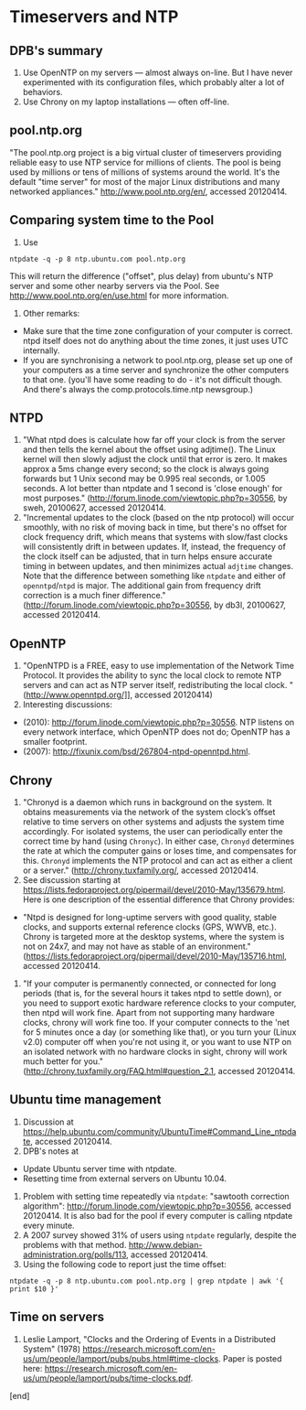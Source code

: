 Timeservers and NTP
===================

DPB's summary
-------------
 1. Use OpenNTP on my servers — almost always on-line. But I have never experimented with its configuration files, which probably alter a lot of behaviors.
 1. Use Chrony on my laptop installations — often off-line.

pool.ntp.org
------------
 "The pool.ntp.org project is a big virtual cluster of timeservers providing reliable easy to use NTP service for millions of clients. The pool is being used by millions or tens of millions of systems around the world. It's the default "time server" for most of the major Linux distributions and many networked appliances." http://www.pool.ntp.org/en/, accessed 20120414.

Comparing system time to the Pool
---------------------------------
 1. Use
~~~
ntpdate -q -p 8 ntp.ubuntu.com pool.ntp.org
~~~
 This will return the difference ("offset", plus delay) from ubuntu's NTP server and some other nearby servers via the Pool. See http://www.pool.ntp.org/en/use.html for more information.
 1. Other remarks:
  * Make sure that the time zone configuration of your computer is correct. ntpd itself does not do anything about the time zones, it just uses UTC internally.
  * If you are synchronising a network to pool.ntp.org, please set up one of your computers as a time server and synchronize the other computers to that one. (you'll have some reading to do - it's not difficult though. And there's always the comp.protocols.time.ntp newsgroup.)

NTPD
----
 1. "What ntpd does is calculate how far off your clock is from the server and then tells the kernel about the offset using adjtime(). The Linux kernel will then slowly adjust the clock until that error is zero. It makes approx a 5ms change every second; so the clock is always going forwards but 1 Unix second may be 0.995 real seconds, or 1.005 seconds. A lot better than ntpdate and 1 second is 'close enough' for most purposes." (http://forum.linode.com/viewtopic.php?p=30556, by sweh, 20100627, accessed 20120414.
 1. "Incremental updates to the clock (based on the ntp protocol) will occur smoothly, with no risk of moving back in time, but there's no offset for clock frequency drift, which means that systems with slow/fast clocks will consistently drift in between updates. If, instead, the frequency of the clock itself can be adjusted, that in turn helps ensure accurate timing in between updates, and then minimizes actual `adjtime` changes. Note that the difference between something like `ntpdate` and either of `openntpd`/`ntpd` is major. The additional gain from frequency drift correction is a much finer difference." (http://forum.linode.com/viewtopic.php?p=30556, by db3l, 20100627, accessed 20120414.

OpenNTP
-------
 1. "OpenNTPD is a FREE, easy to use implementation of the Network Time Protocol. It provides the ability to sync the local clock to remote NTP servers and can act as NTP server itself, redistributing the local clock. " (http://www.openntpd.org/]], accessed 20120414)
 1. Interesting discussions:
  * (2010): http://forum.linode.com/viewtopic.php?p=30556. NTP listens on every network interface, which OpenNTP does not do; OpenNTP has a smaller footprint.
  * (2007): http://fixunix.com/bsd/267804-ntpd-openntpd.html.

Chrony
------
 1. "Chronyd is a daemon which runs in background on the system. It obtains measurements via the network of the system clock’s offset relative to time servers on other systems and adjusts the system time accordingly. For isolated systems, the user can periodically enter the correct time by hand (using `Chronyc`). In either case, `Chronyd` determines the rate at which the computer gains or loses time, and compensates for this. `Chronyd` implements the NTP protocol and can act as either a client or a server." (http://chrony.tuxfamily.org/, accessed 20120414.
 1. See discussion starting at https://lists.fedoraproject.org/pipermail/devel/2010-May/135679.html. Here is one description of the essential difference that Chrony provides: 
  * "Ntpd is designed for long-uptime servers with good quality, stable clocks, and supports external reference clocks (GPS, WWVB, etc.).  Chrony is targeted more at the desktop systems, where the system is not on 24x7, and may not have as stable of an environment." (https://lists.fedoraproject.org/pipermail/devel/2010-May/135716.html, accessed 20120414.
 1. "If your computer is permanently connected, or connected for long periods (that is, for the several hours it takes ntpd to settle down), or you need to support exotic hardware reference clocks to your computer, then ntpd will work fine. Apart from not supporting many hardware clocks, chrony will work fine too. If your computer connects to the 'net for 5 minutes once a day (or something like that), or you turn your (Linux v2.0) computer off when you're not using it, or you want to use NTP on an isolated network with no hardware clocks in sight, chrony will work much better for you." (http://chrony.tuxfamily.org/FAQ.html#question_2.1, accessed 20120414.

Ubuntu time management
----------------------
 1. Discussion at https://help.ubuntu.com/community/UbuntuTime#Command_Line_ntpdate, accessed 20120414.
 1. DPB's notes at
  * Update Ubuntu server time with ntpdate.
  * Resetting time from external servers on Ubuntu 10.04.
 1. Problem with setting time repeatedly via `ntpdate`: "sawtooth correction algorithm": http://forum.linode.com/viewtopic.php?p=30556, accessed 20120414. It is also bad for the pool if every computer is calling ntpdate every minute.
 1. A 2007 survey showed 31% of users using `ntpdate` regularly, despite the problems with that method. http://www.debian-administration.org/polls/113, accessed 20120414.
 1. Using the following code to report just the time offset:
~~~
ntpdate -q -p 8 ntp.ubuntu.com pool.ntp.org | grep ntpdate | awk '{ print $10 }'
~~~

Time on servers
---------------
 1. Leslie Lamport, "Clocks and the Ordering of Events in a Distributed System" (1978) https://research.microsoft.com/en-us/um/people/lamport/pubs/pubs.html#time-clocks. Paper is posted here: https://research.microsoft.com/en-us/um/people/lamport/pubs/time-clocks.pdf.

[end]
